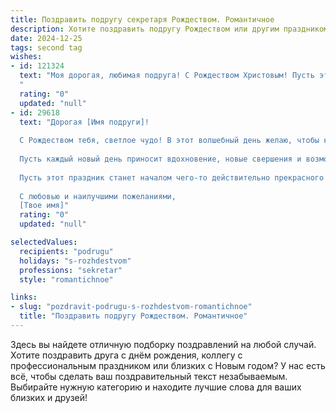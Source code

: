 ```yaml
---
title: Поздравить подругу секретаря Рождеством. Романтичное
description: Хотите поздравить подругу Рождеством или другим праздником? Наш ИИ создаст незабываемое поздравление, а вы обязательно выделитесь среди других.  
date: 2024-12-25
tags: second tag
wishes:
- id: 121324
  text: "Моя дорогая, любимая подруга! С Рождеством Христовым! Пусть этот светлый праздник наполнит твою жизнь теплом, любовью и чудесными мгновениями.  Желаю тебе, мой секретарь-ангел,  чтобы  каждый день был  таким же прекрасным и радостным, как  рождественская ночь,  а  твоя  душа  сияла  неземным  счастьем.  Пусть  звезды  с неба  сыплются  тебе  в  подарок,  а  все  заветные  желания  воплощаются  в  реальность.  Целую  тебя  крепко-крепко!
  "
  rating: "0"
  updated: "null"
- id: 29618
  text: "Дорогая [Имя подруги]!
  
  С Рождеством тебя, светлое чудо! В этот волшебный день желаю, чтобы каждый миг наполнялся радостью, а сердце согревалось теплом любви и счастья. Пусть звезды на небе сияют для тебя ярче, чем когда-либо, а хлопоты рабочего дня украсит нежный свет мечты.
  
  Пусть каждый новый день приносит вдохновение, новые свершения и возможности. Ты - словно сказочная фея, умеющая создавать уют и гармонию вокруг. Никогда не забывай, что ты заслуживаешь только лучшего!
  
  Пусть этот праздник станет началом чего-то действительно прекрасного в твоей жизни. Пусть в ней всегда будет место для романтики и чудес.
  
  С любовью и наилучшими пожеланиями,
  [Твое имя]"
  rating: "0"
  updated: "null"

selectedValues:
  recipients: "podrugu"
  holidays: "s-rozhdestvom"
  professions: "sekretar"
  style: "romantichnoe"

links:
- slug: "pozdravit-podrugu-s-rozhdestvom-romantichnoe"
  title: "Поздравить подругу Рождеством. Романтичное"
---
```


Здесь вы найдете отличную подборку поздравлений на любой случай.
Хотите поздравить друга с днём рождения, коллегу с профессиональным праздником или близких с Новым годом? У нас есть всё, чтобы сделать ваш поздравительный текст незабываемым. Выбирайте нужную категорию и находите лучшие слова для ваших близких и друзей!

